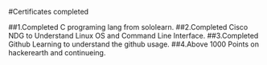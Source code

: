 #Certificates completed

##1.Completed C programing lang from sololearn.
##2.Completed Cisco NDG to Understand Linux OS and Command Line Interface.
##3.Completed Github Learning to understand the github usage.
##4.Above 1000 Points on hackerearth and continueing.
